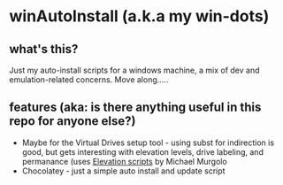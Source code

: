winAutoInstall (a.k.a my win-dots)
==================================

what's this?
------------
Just my auto-install scripts for a windows machine,
a mix of dev and emulation-related concerns. Move along.....

features (aka: is there anything useful in this repo for anyone else?)
----------------------------------------------------------------------
* Maybe for the Virtual Drives setup tool - using subst for indirection is good,
	but gets interesting with elevation levels, drive labeling, and permanance
	(uses [Elevation scripts](https://technet.microsoft.com/en-us/magazine/2007.06.utilityspotlight.aspx?) by Michael Murgolo
* Chocolatey - just a simple auto install and update script
	
	